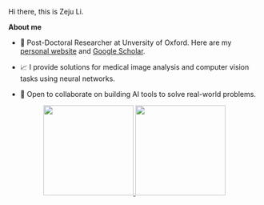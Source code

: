 Hi there, this is Zeju Li.

**About me**

- 💼 Post-Doctoral Researcher at Unversity of Oxford. Here are my [personal website](https://zerojumpline.github.io/) and [Google Scholar](https://scholar.google.co.uk/citations?user=zeuflXEAAAAJ&hl=en&oi=ao).

- 📈 I provide solutions for medical image analysis and computer vision tasks using neural networks.

- 👯 Open to collaborate on building AI tools to solve real-world problems.

<div align="center">
  <a href="https://github.com/MiguelMonteirooo">
  <img height="180em" src="github-readme-stats.vercel.app/api?username=ZerojumpLine&show_icons=true&theme=dark&include_all_commits=true&count_private=true"/>
  <img height="180em" src="github-readme-stats.vercel.app/api/top-langs/?username=ZerojumpLine&layout=compact&langs_count=7&theme=dark"/>
</div>

<!--
**ZerojumpLine/ZerojumpLine** is a ✨ _special_ ✨ repository because its `README.md` (this file) appears on your GitHub profile.

Here are some ideas to get you started:

- 🔭 I’m currently working on ...
- 🌱 I’m currently learning ...
- 👯 I’m looking to collaborate on ...
- 🤔 I’m looking for help with ...
- 💬 Ask me about ...
- 📫 How to reach me: ...
- 😄 Pronouns: ...
- ⚡ Fun fact: ...
-->
